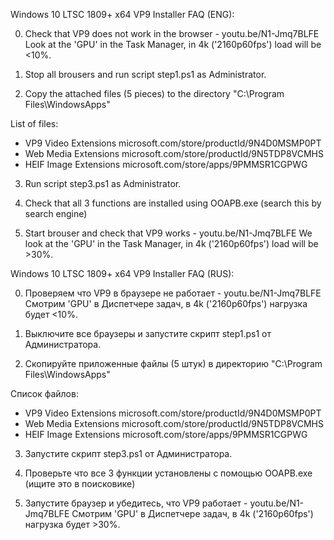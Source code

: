 Windows 10 LTSC 1809+ x64 VP9 Installer FAQ (ENG):

0) Сheck that VP9 does not work in the browser - youtu.be/N1-Jmq7BLFE
Look at the 'GPU' in the Task Manager, in 4k ('2160p60fps') load will be <10%.

1) Stop all brousers and run script step1.ps1 as Administrator.

2) Copy the attached files (5 pieces) to the directory "C:\Program Files\WindowsApps\"

List of files:
- VP9 Video Extensions microsoft.com/store/productId/9N4D0MSMP0PT
- Web Media Extensions microsoft.com/store/productId/9N5TDP8VCMHS
- HEIF Image Extensions microsoft.com/store/apps/9PMMSR1CGPWG

3) Run script step3.ps1 as Administrator. 

4) Check that all 3 functions are installed using OOAPB.exe (search this by search engine)

5) Start brouser and check that VP9 works - youtu.be/N1-Jmq7BLFE
We look at the 'GPU' in the Task Manager, in 4k ('2160p60fps') load will be >30%.



Windows 10 LTSC 1809+ x64 VP9 Installer FAQ (RUS):

0) Проверяем что VP9 в браузере не работает - youtu.be/N1-Jmq7BLFE
Cмотрим 'GPU' в Диспетчере задач, в 4k ('2160p60fps') нагрузка будет <10%.

1) Выключите все браузеры и запустите скрипт step1.ps1 от Администратора.

2) Скопируйте приложенные файлы (5 штук) в директорию "C:\Program Files\WindowsApps\"

Список файлов: 
- VP9 Video Extensions microsoft.com/store/productId/9N4D0MSMP0PT
- Web Media Extensions microsoft.com/store/productId/9N5TDP8VCMHS
- HEIF Image Extensions microsoft.com/store/apps/9PMMSR1CGPWG

3) Запустите скрипт step3.ps1 от Администратора.

4) Проверьте что все 3 функции установлены с помощью OOAPB.exe (ищите это в поисковике)

5) Запустите браузер и убедитесь, что VP9 работает - youtu.be/N1-Jmq7BLFE
Cмотрим 'GPU' в Диспетчере задач, в 4k ('2160p60fps') нагрузка будет >30%.
